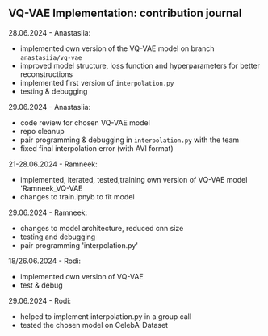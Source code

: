 ## VQ-VAE Implementation: contribution journal

28.06.2024 - Anastasiia:
- implemented own version of the VQ-VAE model on branch `anastasiia/vq-vae`
- improved model structure, loss function and hyperparameters for better reconstructions
- implemented first version of `interpolation.py`
- testing & debugging

29.06.2024 - Anastasiia:
- code review for chosen VQ-VAE model
- repo cleanup
- pair programming & debugging in `interpolation.py` with the team
- fixed final interpolation error (with AVI format)



21-28.06.2024 - Ramneek:
- implemented, iterated, tested,training own version of VQ-VAE model 'Ramneek_VQ-VAE
- changes to train.ipnyb to fit model

29.06.2024 - Ramneek:
- changes to model architecture, reduced cnn size
- testing and debugging
- pair programming 'interpolation.py'

18/26.06.2024 - Rodi:
- implemented own version of VQ-VAE
- test & debug

29.06.2024 - Rodi:
- helped to implement interpolation.py in a group call
- tested the chosen model on CelebA-Dataset
